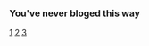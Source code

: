 ### You've never bloged this way
[1](http://telegra.ph/The-story-short-06-27)
[2](http://telegra.ph/The-Power-of-Goals-06-27)
[3](http://telegra.ph/Sharing-is-caring-07-17)
